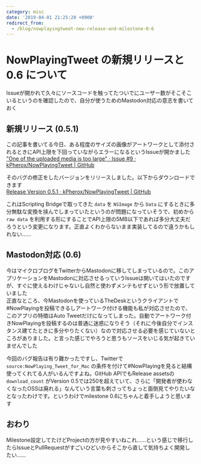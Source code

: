 ```yaml
---
category: misc
date: '2019-04-01 21:25:20 +0900'
redirect_from:
  - /blog/nowplayingtweet-new-release-and-milestone-0-6
---
```


# NowPlayingTweet の新規リリースと 0.6 について

Issueが開かれて久々にソースコードを触ってたついでにユーザー数がそこそこいるというのを確認したので、自分が使うためのMastodon対応の意志を書いておく

<!--more-->


## 新規リリース (0.5.1)
この記事を書いてる今日、ある程度のサイズの画像がアートワークとして添付されるときにAPI上限を下回っていながらエラーになるというIssueが開かました  
["One of the uploaded media is too large" · Issue #9 · kPherox/NowPlayingTweet \| GitHub](https://github.com/kPherox/NowPlayingTweet/issues/9)

そのバグの修正をしたバージョンをリリースしました。以下からダウンロードできます  
[Release Version 0.5.1 · kPherox/NowPlayingTweet \| GitHub](https://github.com/kPherox/NowPlayingTweet/releases/tag/0.5.1)

これはScripting Bridgeで取ってきた `data` を `NSImage` から `Data` にするときに多分無駄な変換を挟んでしまっていたというのが問題になっていそうで、初めから `raw data` を利用する形にすることでAPI上限の5MB以下であれば多分大丈夫だろうという変更になります。正直よくわからないまま実装してるので違うかもしれない……

## Mastodon対応 (0.6)
今はマイクロブログをTwitterからMastodonに移してしまっているので。このアプリケーションをMastodonに対応させるっていうIssueは開いてはいたのですが、すぐに使えるわけじゃないし自然と使わずメンテもせずという形で放置していました  
正直なところ、今Mastodonを使っているTheDeskというクライアントで#NowPlayingを投稿できるしアートワーク付ける機能も私が対応させたので、このアプリの特徴はAuto Tweetだけになってしまった。自動でアートワーク付きNowPlayingを投稿するのは普通に迷惑になりそう（それに今後自分でインスタンス建てたときに多分やりたくない）なので対応させる必要を感じていないところがありました。と言った感じでやろうと思うもソースをいじる気が起きていませんでした

今回のバグ報告は有り難かったですし、Twitterで `source:NowPlaying_Tweet_for_Mac` の条件を付けて#NowPlayingを見ると結構使ってくれてる人がいるんですよね。GitHub APIでもRelease assetsの `download_count` がVersion 0.5では250を超えていて、さらに「開発者が使わなくなったOSSは廃れる」なんていう言葉も刺さってちょっと面倒見てやりたいなとなったわけです。というわけでmilestone 0.6にちゃんと着手しようと思います

## おわり
Milestone設定してたけどProjectの方が見やすいねこれ……という感じで移行したらIssueとPullRequestがすごいひどいからそこから直して気持ちよく開発したい……

